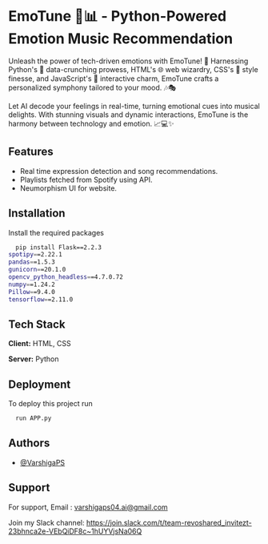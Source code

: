 
# EmoTune 🎵📊 - Python-Powered Emotion Music Recommendation

Unleash the power of tech-driven emotions with EmoTune! 🚀 Harnessing Python's 🐍 data-crunching prowess, HTML's 🌐 web wizardry, CSS's 🎨 style finesse, and JavaScript's 🤖 interactive charm, EmoTune crafts a personalized symphony tailored to your mood. 🎶🎭

Let AI decode your feelings in real-time, turning emotional cues into musical delights. With stunning visuals and dynamic interactions, EmoTune is the harmony between technology and emotion. 📈💻✨
## Features

- Real time expression detection and song recommendations.
- Playlists fetched from Spotify using API.
- Neumorphism UI for website.


## Installation

Install the required packages

```bash
  pip install Flask==2.2.3
spotipy==2.22.1
pandas==1.5.3
gunicorn==20.1.0
opencv_python_headless==4.7.0.72
numpy==1.24.2
Pillow==9.4.0
tensorflow==2.11.0

```
    
## Tech Stack

**Client:** HTML, CSS

**Server:** Python


## Deployment

To deploy this project run

```bash
  run APP.py
```

## Authors

- [@VarshigaPS](https://github.com/PSVarshiga)


## Support

For support,
Email : varshigaps04.ai@gmail.com

Join my Slack channel:
https://join.slack.com/t/team-revoshared_invitezt-23bhnca2e-VEbQiDF8c~1hUYVjsNa06Q


